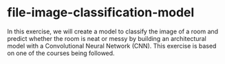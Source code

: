 # file-image-classification-model
In this exercise, we will create a model to classify the image of a room and predict whether the room is neat or messy by building an architectural model with a Convolutional Neural Network (CNN). This exercise is based on one of the courses being followed.
